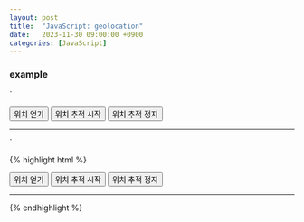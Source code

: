 ```yaml
---
layout: post
title:  "JavaScript: geolocation"
date:   2023-11-30 09:00:00 +0900
categories: [JavaScript]
---
```


### example   
`
<script>
    function getLocation() {
        let pos = document.getElementById('result');
        if (navigator.geolocation) {
            options = { 
                enableHighAccuracy: true,
                timeout: 5000,
                maximumAge: 5000 };
            navigator.geolocation.getCurrentPosition(
                myPosition, showError, options);
        } else {
            pos.innerHTML = "Geolocation is not supported. /n //Geolocation을 지원하지 않습니다.";
        }
    };
    let watchId;
    function positionStart() {
        let pos = document.getElementById('result');
        if (navigator.geolocation) {
            options = { 
                enableHighAccuracy: true,
                timeout: 5000,
                maximumAge: 5000 };
            watchId = navigator.geolocation.watchPosition(
                myPosition, showError, options);
        } else {
            pos.innerHTML = "Geolocation을 지원하지 않습니다.";
        }
    };
    function positionStop() {
        navigator.geolocation.clearWatch(watchId);
        let pos = document.getElementById('result');
        pos.innerHTML = "위치 추적이 중단 되었습니다.";
    };
    function myPosition(position) {
        let pos = document.getElementById('result');
        let now = new Date(position.timestamp);
        let lat = position.coords.latitude;
        let lng = position.coords.longitude;
        let acc = position.coords.accuracy;
        let heading = position.coords.heading;
        let speed = position.coords.speed;
        let msg = 
            "현재 시간: " + now.toLocaleString() + "<br />" +
            "현재 위치 (위도: " + lat + " 경도: " + lng + ")<br />" +
            "정확도: " + acc + "m<br />" +
            "진행방향: " + heading + "<br />" +
            "속도: " + speed + "<br />";
        pos.innerHTML = msg;
    };
    function showError(error) {
        let pos = document.getElementById('result');
        switch(error.code) {
            case error.PERMISSION_DENIED:
                pos.innerHTML = "권한이 없습니다."; break;
            case error.POSITION_UNAVAILABLE:
                pos.innerHTML = "위치 정보를 구할 수 없습니다."; break;
            case error.TIMEOUT:
                pos.innerHTML = "제한 시간을 초과하였습니다."; break;
            case error.UNKNOWN_ERROR:
                pos.innerHTML = "알 수 없는 오류가 발생하였습니다."; break;
            default: 
                pos.innerHTML = error.message;
        }
    };
</script>
<body>
    <div>
        <input type="button" onclick="getLocation()" value="위치 얻기" />
        <input type="button" onclick="positionStart()" value="위치 추적 시작" />
        <input type="button" onclick="positionStop()" value="위치 추적 정지" />
        <hr>
        <div id="result"></div>
    </div>
</body>
`
   
{% highlight html %}
<!DOCTYPE html>
<html>
    <head>
        <script>
            function getLocation() {
                let pos = document.getElementById('result');
                if (navigator.geolocation) {
                    options = { 
                        enableHighAccuracy: true,
                        timeout: 5000,
                        maximumAge: 5000 };
                    navigator.geolocation.getCurrentPosition(
                        myPosition, showError, options);
                } else {
                    pos.innerHTML = "Geolocation is not supported. /n //Geolocation을 지원하지 않습니다.";
                }
            };
            let watchId;
            function positionStart() {
                let pos = document.getElementById('result');
                if (navigator.geolocation) {
                    options = { 
                        enableHighAccuracy: true,
                        timeout: 5000,
                        maximumAge: 5000 };
                    watchId = navigator.geolocation.watchPosition(
                        myPosition, showError, options);
                } else {
                    pos.innerHTML = "Geolocation을 지원하지 않습니다.";
                }
            };
            function positionStop() {
                navigator.geolocation.clearWatch(watchId);
                let pos = document.getElementById('result');
                pos.innerHTML = "위치 추적이 중단 되었습니다.";
            };
            function myPosition(position) {
                let pos = document.getElementById('result');
                let now = new Date(position.timestamp);
                let lat = position.coords.latitude;
                let lng = position.coords.longitude;
                let acc = position.coords.accuracy;
                let heading = position.coords.heading;
                let speed = position.coords.speed;
                let msg = 
                    "현재 시간: " + now.toLocaleString() + "<br />" +
                    "현재 위치 (위도: " + lat + " 경도: " + lng + ")<br />" +
                    "정확도: " + acc + "m<br />" +
                    "진행방향: " + heading + "<br />" +
                    "속도: " + speed + "<br />";
                pos.innerHTML = msg;
            };
            function showError(error) {
                let pos = document.getElementById('result');
                switch(error.code) {
                    case error.PERMISSION_DENIED:
                        pos.innerHTML = "권한이 없습니다."; break;
                    case error.POSITION_UNAVAILABLE:
                        pos.innerHTML = "위치 정보를 구할 수 없습니다."; break;
                    case error.TIMEOUT:
                        pos.innerHTML = "제한 시간을 초과하였습니다."; break;
                    case error.UNKNOWN_ERROR:
                        pos.innerHTML = "알 수 없는 오류가 발생하였습니다."; break;
                    default: 
                        pos.innerHTML = error.message;
                }
            };
        </script>
    </head>
    <body>
        <div>
            <input type="button" onclick="getLocation()" value="위치 얻기" />
            <input type="button" onclick="positionStart()" value="위치 추적 시작" />
            <input type="button" onclick="positionStop()" value="위치 추적 정지" />
            <hr>
            <div id="result"></div>
        </div>
    </body>
</html>
{% endhighlight %}
